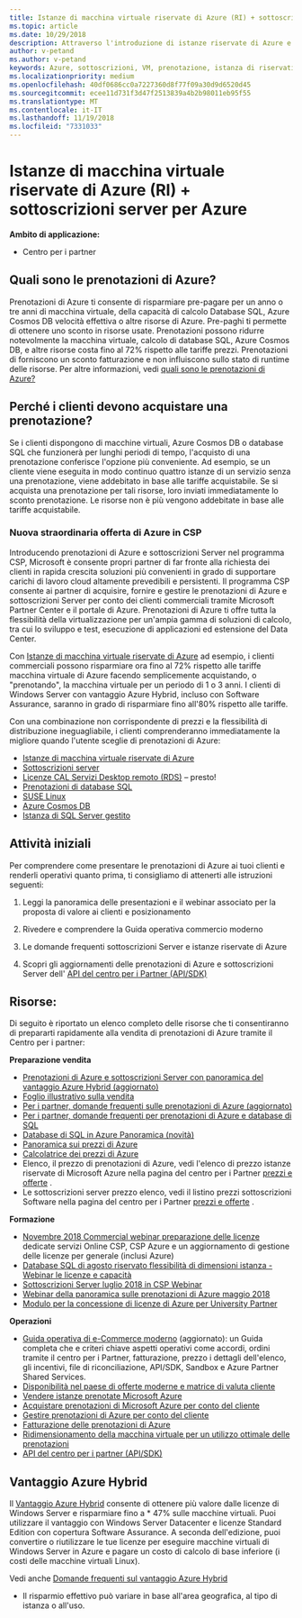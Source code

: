 ```yaml
---
title: Istanze di macchina virtuale riservate di Azure (RI) + sottoscrizioni server per Azure | Centro per i partner
ms.topic: article
ms.date: 10/29/2018
description: Attraverso l'introduzione di istanze riservate di Azure e sottoscrizioni server nel programma CSP, consentiamo ai nostri partner di far fronte alla richiesta in rapida crescita dei clienti di soluzioni più convenienti in grado di supportare carichi di lavoro nel cloud altamente prevedibili e persistenti. Il programma CSP consente ai partner di acquisire, fornire e gestire sottoscrizioni server e istanze riservate di Azure per conto dei clienti commerciali tramite il Centro per i partner Microsoft e il portale di Azure.
author: v-petand
ms.author: v-petand
keywords: Azure, sottoscrizioni, VM, prenotazione, istanza di riservati
ms.localizationpriority: medium
ms.openlocfilehash: 40df0686cc0a7227360d8f77f09a30d9d6520d45
ms.sourcegitcommit: ecee11d731f3d47f2513839a4b2b98011eb95f55
ms.translationtype: MT
ms.contentlocale: it-IT
ms.lasthandoff: 11/19/2018
ms.locfileid: "7331033"
---
```

<!-- Mike Aasen wrote and owns this topic -->

# <a name="azure-reserved-vm-instances-ri--server-subscriptions-for-azure"></a>Istanze di macchina virtuale riservate di Azure (RI) + sottoscrizioni server per Azure

**Ambito di applicazione:**

-  Centro per i partner
 
## <a name="what-are-azure-reservations"></a>Quali sono le prenotazioni di Azure?

Prenotazioni di Azure ti consente di risparmiare pre-pagare per un anno o tre anni di macchina virtuale, della capacità di calcolo Database SQL, Azure Cosmos DB velocità effettiva o altre risorse di Azure. Pre-paghi ti permette di ottenere uno sconto in risorse usate. Prenotazioni possono ridurre notevolmente la macchina virtuale, calcolo di database SQL, Azure Cosmos DB, e altre risorse costa fino al 72% rispetto alle tariffe prezzi. Prenotazioni di forniscono un sconto fatturazione e non influiscono sullo stato di runtime delle risorse. Per altre informazioni, vedi [quali sono le prenotazioni di Azure?](https://docs.microsoft.com/azure/billing/billing-save-compute-costs-reservations)

## <a name="why-should-customers-buy-a-reservation"></a>Perché i clienti devono acquistare una prenotazione?

Se i clienti dispongono di macchine virtuali, Azure Cosmos DB o database SQL che funzionerà per lunghi periodi di tempo, l'acquisto di una prenotazione conferisce l'opzione più conveniente. Ad esempio, se un cliente viene eseguita in modo continuo quattro istanze di un servizio senza una prenotazione, viene addebitato in base alle tariffe acquistabile. Se si acquista una prenotazione per tali risorse, loro inviati immediatamente lo sconto prenotazione. Le risorse non è più vengono addebitate in base alle tariffe acquistabile.

 
### <a name="compelling-new-azure-offer-in-csp"></a>Nuova straordinaria offerta di Azure in CSP 

Introducendo prenotazioni di Azure e sottoscrizioni Server nel programma CSP, Microsoft è consente propri partner di far fronte alla richiesta dei clienti in rapida crescita soluzioni più convenienti in grado di supportare carichi di lavoro cloud altamente prevedibili e persistenti. Il programma CSP consente ai partner di acquisire, fornire e gestire le prenotazioni di Azure e sottoscrizioni Server per conto dei clienti commerciali tramite Microsoft Partner Center e il portale di Azure. Prenotazioni di Azure ti offre tutta la flessibilità della virtualizzazione per un'ampia gamma di soluzioni di calcolo, tra cui lo sviluppo e test, esecuzione di applicazioni ed estensione del Data Center. 

Con [Istanze di macchina virtuale riservate di Azure](https://azure.microsoft.com/en-us/pricing/reserved-vm-instances/) ad esempio, i clienti commerciali possono risparmiare ora fino al 72% rispetto alle tariffe macchina virtuale di Azure facendo semplicemente acquistando, o "prenotando", la macchina virtuale per un periodo di 1 o 3 anni. I clienti di Windows Server con vantaggio Azure Hybrid, incluso con Software Assurance, saranno in grado di risparmiare fino all'80% rispetto alle tariffe. 

Con una combinazione non corrispondente di prezzi e la flessibilità di distribuzione ineguagliabile, i clienti comprenderanno immediatamente la migliore quando l'utente sceglie di prenotazioni di Azure: 

- [Istanze di macchina virtuale riservate di Azure](https://docs.microsoft.com/azure/virtual-machines/windows/prepay-reserved-vm-instances)
- [Sottoscrizioni server](https://www.microsoft.com/en-us/Licensing/news/windows-sql-server-through-csp) 
- [Licenze CAL Servizi Desktop remoto (RDS)](https://cloudblogs.microsoft.com/windowsserver/2018/10/03/remote-desktop-services-2019-generally-available-with-windows-server-2019/) – presto!
- [Prenotazioni di database SQL](https://docs.microsoft.com/azure/sql-database/sql-database-reserved-capacity)
- [SUSE Linux](https://docs.microsoft.com/azure/virtual-machines/linux/prepay-suse-software-charges)
- [Azure Cosmos DB](https://docs.microsoft.com/azure/cosmos-db/cosmos-db-reserved-capacity)
- [Istanza di SQL Server gestito](https://docs.microsoft.com/azure/sql-database/sql-database-managed-instance)




## <a name="getting-started"></a>Attività iniziali

Per comprendere come presentare le prenotazioni di Azure ai tuoi clienti e renderli operativi quanto prima, ti consigliamo di attenerti alle istruzioni seguenti:

1.  Leggi la panoramica delle presentazioni e il webinar associato per la proposta di valore ai clienti e posizionamento

2.  Rivedere e comprendere la Guida operativa commercio moderno

5.  Le domande frequenti sottoscrizioni Server e istanze riservate di Azure

6.  Scopri gli aggiornamenti delle prenotazioni di Azure e sottoscrizioni Server dell' [API del centro per i Partner (API/SDK)](https://docs.microsoft.com/en-us/partner-center/develop/purchase-azure-reserved-vm-instances)

## <a name="resources"></a>Risorse: 

Di seguito è riportato un elenco completo delle risorse che ti consentiranno di prepararti rapidamente alla vendita di prenotazioni di Azure tramite il Centro per i partner: 

**Preparazione vendita**

- [Prenotazioni di Azure e sottoscrizioni Server con panoramica del vantaggio Azure Hybrid (aggiornato)](http://assetsprod.microsoft.com/Azure-reservations-and-server-subscriptions-with-azure-hybrid-benefit.pptx)
- [Foglio illustrativo sulla vendita](http://assetsprod.microsoft.com/mpn/Azure-RI-Sales-Sheet-CSP.pdf)
- [Per i partner, domande frequenti sulle prenotazioni di Azure (aggiornato)](http://assetsprod.microsoft.com/Partner-faq-for-azure-reservations.docx)
- [Per i partner, domande frequenti per prenotazioni di Azure e database di SQL](http://assetsprod.microsoft.com/Partner-faq-for-azure-reservations-sql-db.docx)
- [Database di SQL in Azure Panoramica (novità)](http://assetsprod.microsoft.com/Sql-db-in-azure-overview.pptx)
- [Panoramica sui prezzi di Azure](https://azure.microsoft.com/pricing/#explore-cost)
- [Calcolatrice dei prezzi di Azure](https://azure.microsoft.com/pricing/calculator/)
- Elenco, il prezzo di prenotazioni di Azure, vedi l'elenco di prezzo istanze riservate di Microsoft Azure nella pagina del centro per i Partner [prezzi e offerte](http://assetsprod.microsoft.com/modern-offers-country-currency-availability.xlsx) .
- Le sottoscrizioni server prezzo elenco, vedi il listino prezzi sottoscrizioni Software nella pagina del centro per i Partner [prezzi e offerte](http://assetsprod.microsoft.com/modern-offers-country-currency-availability.xlsx) .

**Formazione**

- [Novembre 2018 Commercial webinar preparazione delle licenze](https://na01.safelinks.protection.outlook.com/?url=https%3A%2F%2Fcommercial-licensing.eventbuilder.com%2F%3Flandingpageid%3DV0Bx6L&data=02%7C01%7Cv-oumaki%40microsoft.com%7C96e24687952242e1ff0c08d62ada13f3%7C72f988bf86f141af91ab2d7cd011db47%7C1%7C0%7C636743513471330495&sdata=DjPAKnW%2BpVekRS3Zngy2uwAkTpU4z1O%2Fh56NuTOmCzM%3D&reserved=0) dedicate servizi Online CSP, CSP Azure e un aggiornamento di gestione delle licenze per generale (inclusi Azure)
- [Database SQL di agosto riservato flessibilità di dimensioni istanza - Webinar le licenze e capacità](https://commercial-licensing.eventbuilder.com/view?eventid=d0t9g4)
- [Sottoscrizioni Server luglio 2018 in CSP Webinar](https://commercial-licensing.eventbuilder.com/Server_Subscriptions_in_CSP_P2_July)
- [Webinar della panoramica sulle prenotazioni di Azure maggio 2018](https://commercial-licensing.eventbuilder.com/Reserved_Instances_in_CSP_May_Option_1)
- [Modulo per la concessione di licenze di Azure per University Partner](https://aka.ms/azure_partner_licensing)

**Operazioni**

- [Guida operativa di e-Commerce moderno](http://assetsprod.microsoft.com/mpn/Partner-Center-Modern-Commerce-Operating-Guide.docx) (aggiornato): un Guida completa che e criteri chiave aspetti operativi come accordi, ordini tramite il centro per i Partner, fatturazione, prezzo i dettagli dell'elenco, gli incentivi, file di riconciliazione, API/SDK, Sandbox e Azure Partner Shared Services.
- [Disponibilità nel paese di offerte moderne e matrice di valuta cliente](http://assetsprod.microsoft.com/modern-offers-country-currency-availability.xlsx)
- [Vendere istanze prenotate Microsoft Azure](https://go.microsoft.com/fwlink/?linkid=872806)
- [Acquistare prenotazioni di Microsoft Azure per conto del cliente](https://go.microsoft.com/fwlink/?linkid=872807)
- [Gestire prenotazioni di Azure per conto del cliente](https://go.microsoft.com/fwlink/?linkid=872808)
- [Fatturazione delle prenotazioni di Azure](https://go.microsoft.com/fwlink/?linkid=872809)
- [Ridimensionamento della macchina virtuale per un utilizzo ottimale delle prenotazioni](https://go.microsoft.com/fwlink/?linkid=872810)
- [API del centro per i partner (API/SDK)](https://docs.microsoft.com/en-us/partner-center/develop/purchase-azure-reserved-vm-instances)













































## <a name="azure-hybrid-benefit"></a>Vantaggio Azure Hybrid
Il [Vantaggio Azure Hybrid](https://azure.microsoft.com/pricing/hybrid-benefit) consente di ottenere più valore dalle licenze di Windows Server e risparmiare fino a * 47% sulle macchine virtuali. Puoi utilizzare il vantaggio con Windows Server Datacenter e licenze Standard Edition con copertura Software Assurance. A seconda dell'edizione, puoi convertire o riutilizzare le tue licenze per eseguire macchine virtuali di Windows Server in Azure e pagare un costo di calcolo di base inferiore (i costi delle macchine virtuali Linux).

Vedi anche [Domande frequenti sul vantaggio Azure Hybrid](https://azure.microsoft.com/en-us/pricing/hybrid-benefit/faq/)

* Il risparmio effettivo può variare in base all'area geografica, al tipo di istanza o all'uso.

